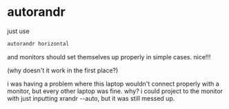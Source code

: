# autorandr

just use 

```bash
autorandr horizontal
```

and monitors should set themselves up properly in simple cases. nice!!!

(why doesn't it work in the first place?)

i was having a problem where this laptop wouldn't connect properly with a monitor, but every other laptop was fine. why?
i could project to the monitor with just inputting xrandr --auto, but it was still messed up.
